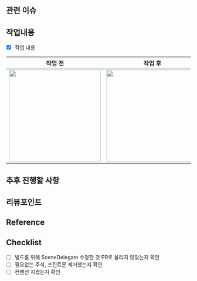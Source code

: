## 관련 이슈
<!-- 관련있는 이슈 번호(#000)을 적어주세요. -->


## 작업내용
<!-- 작업 내용과 이미지를 첨부해주세요. -->
- [x] 작업 내용


<!-- (+스크린샷)이 있다면 적어주세요. 없으면 지워주세요-->
|작업 전|작업 후|
|:---:|:---:|
|<img width="250" src="">|<img width="250" src="">|


## 추후 진행할 사항
<!-- 추후에 진행할 사항들에 대해 적어주세요. -->


## 리뷰포인트
<!-- 리뷰가 필요한 포인트와 해당 되는 커밋을 링크로 걸어주세요. -->


## Reference
<!-- 참고한 자료를 작성해주세요 -->


## Checklist
- [ ] 빌드를 위해 SceneDelegate 수정한 것 PR로 올리지 않았는지 확인
- [ ] 필요없는 주석, 프린트문 제거했는지 확인
- [ ] 컨벤션 지켰는지 확인
